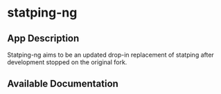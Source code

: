 # statping-ng

## App Description

Statping-ng aims to be an updated drop-in replacement of statping after development stopped on the original fork.

## Available Documentation

